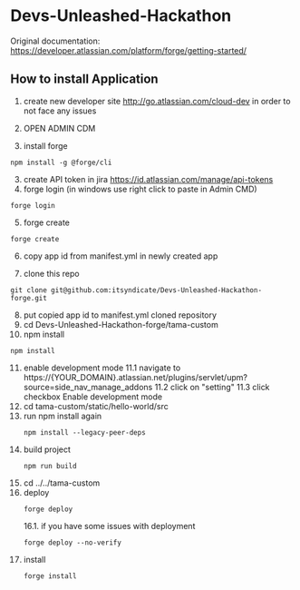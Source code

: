 # Devs-Unleashed-Hackathon

Original documentation: 
https://developer.atlassian.com/platform/forge/getting-started/

## How to install Application
1. create new developer site http://go.atlassian.com/cloud-dev in order to not face any issues
2. OPEN ADMIN CDM

3. install forge
```
npm install -g @forge/cli
```
3. create API token in jira https://id.atlassian.com/manage/api-tokens
4. forge login (in windows use right click to paste in Admin CMD)
```
forge login
```
5. forge create
```
forge create
```
6. copy app id from manifest.yml in newly created app

7. clone this repo
```
git clone git@github.com:itsyndicate/Devs-Unleashed-Hackathon-forge.git
```
8. put copied app id to manifest.yml cloned repository
9. cd Devs-Unleashed-Hackathon-forge/tama-custom
10. npm install
```
npm install
```
11. enable development mode
    11.1 navigate to https://{YOUR_DOMAIN}.atlassian.net/plugins/servlet/upm?source=side_nav_manage_addons
    11.2 click on "setting"
    11.3 click checkbox Enable development mode
12. cd tama-custom/static/hello-world/src
13. run npm install again
    ```
    npm install --legacy-peer-deps
    ```
14. build project
    ```
    npm run build
    ```
15. cd ../../tama-custom
16. deploy
    ```
    forge deploy
    ```
    16.1. if you have some issues with deployment
    ```
    forge deploy --no-verify
    ```
17. install
    ```
    forge install
    ```